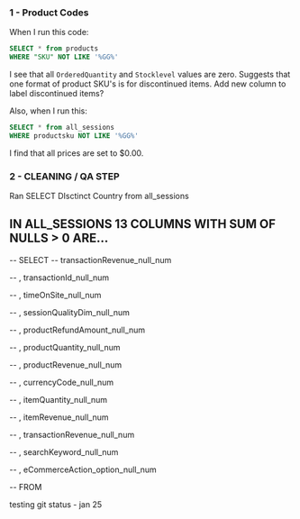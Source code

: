 ### 1 - Product Codes
When I run this code:
```sql
SELECT * from products
WHERE "SKU" NOT LIKE '%GG%'
```

I see that all `OrderedQuantity` and `Stocklevel` values are zero. Suggests that one format of product SKU's is for discontinued items. Add new column to label discontinued items? 

Also, when I run this: 
```sql
SELECT * from all_sessions
WHERE productsku NOT LIKE '%GG%'
```
I find that all prices are set to $0.00. 

### 2 - CLEANING  / QA STEP 
Ran SELECT DIsctinct Country from all_sessions 



## IN ALL_SESSIONS 13 COLUMNS WITH SUM OF NULLS > 0 ARE... 
-- SELECT 
-- 	transactionRevenue_null_num

-- 	, transactionId_null_num

-- 	, timeOnSite_null_num

-- 	, sessionQualityDim_null_num

-- 	, productRefundAmount_null_num

-- 	, productQuantity_null_num

-- 	, productRevenue_null_num

-- 	, currencyCode_null_num

-- 	, itemQuantity_null_num

-- 	, itemRevenue_null_num

-- 	, transactionRevenue_null_num

-- 	, searchKeyword_null_num

-- 	, eCommerceAction_option_null_num 

-- FROM 

testing git status - jan 25
